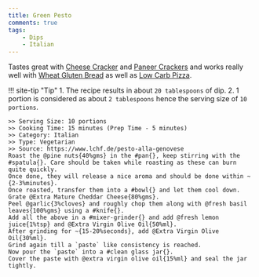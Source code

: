 ```yaml
---
title: Green Pesto
comments: true
tags:
    - Dips
    - Italian
--- 
```


Tastes great with [Cheese Cracker](../Snacks%20and%20Sides/recipe_001_cheese_crackers.md) and [Paneer Crackers](../Snacks%20and%20Sides/recipe_002_paneer_crackers.md) and works really well with [Wheat Gluten Bread](../Breads/recipe_2_wheat_gluten_bread.md) as well as [Low Carb Pizza](../Main%20Meal%20Options/recipe_006_low_carb_pizza.md).

!!! site-tip "Tip"
    1. The recipe results in about `20 tablespoons` of dip. 
    2. 1 portion is considered as about `2 tablespoons` hence the serving size of `10 portions`.

```cooklang
>> Serving Size: 10 portions
>> Cooking Time: 15 minutes (Prep Time - 5 minutes)
>> Category: Italian
>> Type: Vegetarian
>> Source: https://www.lchf.de/pesto-alla-genovese
Roast the @pine nuts{40%gms} in the #pan{}, keep stirring with the #spatula{}. Care should be taken while roasting as these can burn quite quickly. 
Once done, they will release a nice aroma and should be done within ~{2-3%minutes}. 
Once roasted, transfer them into a #bowl{} and let them cool down.
Grate @Extra Mature Cheddar Cheese{80%gms}. 
Peel @garlic{3%cloves} and roughly chop them along with @fresh basil leaves{100%gms} using a #knife{}.
Add all the above in a #mixer-grinder{} and add @fresh lemon juice{1%tsp} and @Extra Virgin Olive Oil{50%ml}.
After grinding for ~{15-20%seconds}, add @Extra Virgin Olive Oil{30%ml}. 
Grind again till a `paste` like consistency is reached.
Now pour the `paste` into a #clean glass jar{}. 
Cover the paste with @extra virgin olive oil{15%ml} and seal the jar tightly.
```
